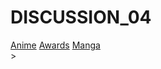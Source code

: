 # DISCUSSION_04

<nav>
    <a href="/Anime/">Anime</a>
    <a href="/Awards/">Awards</a>
    <a href="/Manga/">Manga</a>
</nav>>



